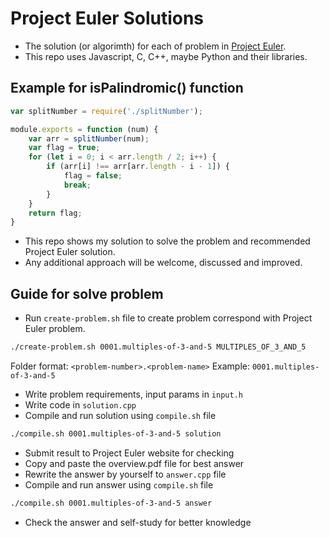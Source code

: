 # Project Euler Solutions

- The solution (or algorimth) for each of problem in [Project Euler](https://projecteuler.net).
- This repo uses Javascript, C, C++, maybe Python and their libraries.

## Example for isPalindromic() function

```Javascript
var splitNumber = require('./splitNumber');

module.exports = function (num) {
    var arr = splitNumber(num);
    var flag = true;
    for (let i = 0; i < arr.length / 2; i++) {
        if (arr[i] !== arr[arr.length - i - 1]) {
            flag = false;
            break;
        }
    }
    return flag;
}
```

- This repo shows my solution to solve the problem and recommended Project Euler solution.
- Any additional approach will be welcome, discussed and improved.

## Guide for solve problem

- Run `create-problem.sh` file to create problem correspond with Project Euler problem.

```bash
./create-problem.sh 0001.multiples-of-3-and-5 MULTIPLES_OF_3_AND_5
```

Folder format: `<problem-number>.<problem-name>`
Example: `0001.multiples-of-3-and-5`

- Write problem requirements, input params in `input.h`
- Write code in `solution.cpp`
- Compile and run solution using `compile.sh` file

```bash
./compile.sh 0001.multiples-of-3-and-5 solution
```

- Submit result to Project Euler website for checking
- Copy and paste the overview.pdf file for best answer
- Rewrite the answer by yourself to `answer.cpp` file
- Compile and run answer using `compile.sh` file

```bash
./compile.sh 0001.multiples-of-3-and-5 answer
```

- Check the answer and self-study for better knowledge
